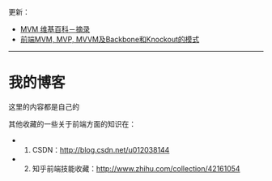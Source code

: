 更新：
- [MVM 维基百科－摘录](https://github.com/yyzych/Blog/issues/14)
- [前端MVM, MVP, MVVM及Backbone和Knockout的模式](https://github.com/yyzych/Blog/issues/15)

---

# 我的博客

这里的内容都是自己的

其他收藏的一些关于前端方面的知识在：
* 1. CSDN：http://blog.csdn.net/u012038144
* 2. 知乎前端技能收藏：http://www.zhihu.com/collection/42161054
